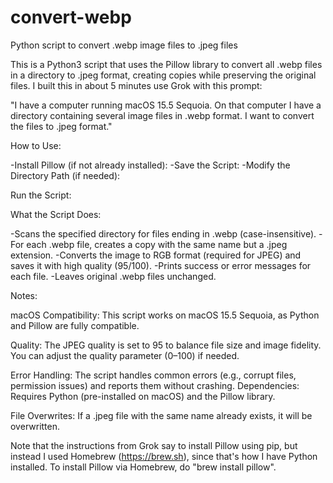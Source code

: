 # convert-webp
Python script to convert .webp image files to .jpeg files

This is a Python3 script that uses the Pillow library to convert all .webp files in a directory to .jpeg format, creating copies while preserving the original files. I built this in about 5 minutes use Grok with this prompt:

"I have a computer running macOS 15.5 Sequoia. On that computer I have a directory containing several image files in .webp format. I want to convert the files to .jpeg format."

How to Use:

-Install Pillow (if not already installed):
-Save the Script:
-Modify the Directory Path (if needed):

Run the Script:

What the Script Does:

-Scans the specified directory for files ending in .webp (case-insensitive).
-For each .webp file, creates a copy with the same name but a .jpeg extension.
-Converts the image to RGB format (required for JPEG) and saves it with high quality (95/100).
-Prints success or error messages for each file.
-Leaves original .webp files unchanged.

Notes:

macOS Compatibility: This script works on macOS 15.5 Sequoia, as Python and Pillow are fully compatible.

Quality: The JPEG quality is set to 95 to balance file size and image fidelity. You can adjust the quality parameter (0–100) if needed.

Error Handling: The script handles common errors (e.g., corrupt files, permission issues) and reports them without crashing.
Dependencies: Requires Python (pre-installed on macOS) and the Pillow library.

File Overwrites: If a .jpeg file with the same name already exists, it will be overwritten.

Note that the instructions from Grok say to install Pillow using pip, but instead I used Homebrew (https://brew.sh), since that's how I have Python installed. To install Pillow via Homebrew, do "brew install pillow". 

